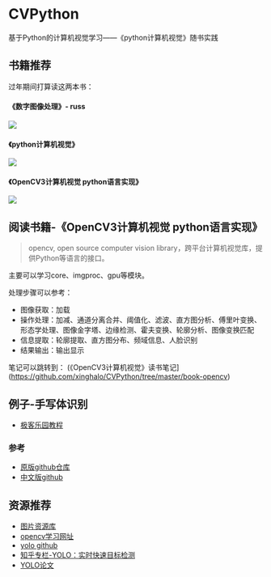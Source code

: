 # CVPython
基于Python的计算机视觉学习——《python计算机视觉》随书实践

## 书籍推荐

过年期间打算读这两本书：
#### 《数字图像处理》- russ
![](https://github.com/xinghalo/CVPython/blob/master/resource/markdown/Jietu20180209-104855.jpg?raw=true)

#### 《python计算机视觉》
![](https://github.com/xinghalo/CVPython/blob/master/resource/markdown/Jietu20180209-104913.jpg?raw=true)

#### 《OpenCV3计算机视觉 python语言实现》
![](https://github.com/xinghalo/CVPython/blob/master/resource/markdown/Jietu20180211-143857.jpg?raw=true)

## 阅读书籍-《OpenCV3计算机视觉 python语言实现》

> opencv, open source computer vision library，跨平台计算机视觉库，提供Python等语言的接口。

主要可以学习core、imgproc、gpu等模块。

处理步骤可以参考：

- 图像获取：加载
- 操作处理：加减、通道分离合并、阈值化、滤波、直方图分析、傅里叶变换、形态学处理、图像金字塔、边缘检测、霍夫变换、轮廓分析、图像变换匹配
- 信息提取：轮廓提取、直方图分布、频域信息、人脸识别
- 结果输出：输出显示


笔记可以跳转到：
(《OpenCV3计算机视觉》读书笔记](https://github.com/xinghalo/CVPython/tree/master/book-opencv)

## 例子-手写体识别

- [极客乐园教程](http://wiki.jikexueyuan.com/project/tensorflow-zh/tutorials/mnist_beginners.html)

### 参考

- [原版github仓库](https://github.com/tensorflow/tensorflow)
- [中文版github](https://github.com/jikexueyuanwiki/tensorflow-zh)

## 资源推荐

- [图片资源库](http://blog.csdn.net/chaipp0607/article/details/71403797)
- [opencv学习网址](http://www.opencv.org.cn/opencvdoc/2.3.2/html/doc/tutorials/tutorials.html)
- [yolo github]()
- [知乎专栏-YOLO：实时快速目标检测](https://zhuanlan.zhihu.com/p/25045711)
- [YOLO论文](https://arxiv.org/pdf/1506.02640.pdf)
